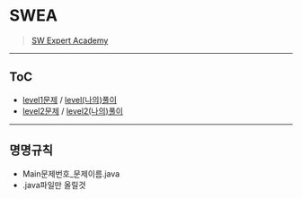 # SWEA 
>[ SW Expert Academy](https://swexpertacademy.com/main/code/problem/problemList.do)
---

## ToC
- [level1문제](https://swexpertacademy.com/main/code/problem/problemList.do?problemLevel=1&problemTitle=&orderBy=FIRST_REG_DATETIME&selectCodeLang=JAVA&select-1=&pageSize=10&pageIndex=1) / [level(나의)풀이](https://github.com/minhee0327/TIL/tree/master/02_%EC%95%8C%EA%B3%A0%EB%A6%AC%EC%A6%98/JAVA/SWEA/level1)
- [level2문제](https://swexpertacademy.com/main/code/problem/problemList.do?problemLevel=2&problemTitle=&orderBy=FIRST_REG_DATETIME&selectCodeLang=JAVA&select-1=1&pageSize=10&pageIndex=1) / [level2(나의)풀이](#)

---
## 명명규칙
- Main문제번호_문제이름.java
- .java파일만 올릴것


